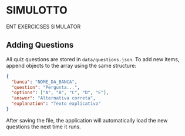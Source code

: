 # SIMULOTTO
ENT EXERCICSES SIMULATOR

## Adding Questions

All quiz questions are stored in `data/questions.json`. To add new items,
append objects to the array using the same structure:

```json
{
  "banca": "NOME_DA_BANCA",
  "question": "Pergunta...",
  "options": ["A", "B", "C", "D", "E"],
  "answer": "Alternativa correta",
  "explanation": "Texto explicativo"
}
```

After saving the file, the application will automatically load the new
questions the next time it runs.
